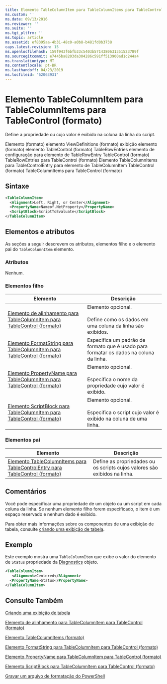 ```yaml
---
title: Elemento TableColumnItem para TableColumnItems para TableControl (formato) | Microsoft Docs
ms.custom: ''
ms.date: 09/13/2016
ms.reviewer: ''
ms.suite: ''
ms.tgt_pltfrm: ''
ms.topic: article
ms.assetid: ef8395aa-4b31-48c0-a0b8-b481fd0b3738
caps.latest.revision: 15
ms.openlocfilehash: 159f943f6bfb33c5403b5714380631351523789f
ms.sourcegitcommit: e7445ba8203da304286c591ff513900ad1c244a4
ms.translationtype: MT
ms.contentlocale: pt-BR
ms.lasthandoff: 04/23/2019
ms.locfileid: "62063931"
---
```

# <a name="tablecolumnitem-element-for-tablecolumnitems-for-tablecontrol-format"></a>Elemento TableColumnItem para TableColumnItems para TableControl (formato)

Define a propriedade ou cujo valor é exibido na coluna da linha do script.

Elemento (formato) elemento ViewDefinitions (formato) exibição elemento (formato) elemento TableControl (formato) TableRowEntries elemento de configuração para elemento de TableRowEntry TableControl (formato) TableRowEntries para TableControl (formato) Elemento TableColumnItems para TableControlEntry para elemento de TableColumnItem TableControl (formato) TableColumnItems para TableControl (formato)

## <a name="syntax"></a>Sintaxe

```xml
<TableColumnItem>
  <Alignment>Left, Right, or Center</Alignment>
  <PropertyName>Nameof.NetProperty</PropertyName>
  <ScriptBlock>ScriptToEvaluate</ScriptBlock>
</TableColumnItem>
```

## <a name="attributes-and-elements"></a>Elementos e atributos

As seções a seguir descrevem os atributos, elementos filho e o elemento pai do `TableColumnItem` elemento.

### <a name="attributes"></a>Atributos

Nenhum.

### <a name="child-elements"></a>Elementos filho

|Elemento|Descrição|
|-------------|-----------------|
|[Elemento de alinhamento para TableColumnItem para TableControl (formato)](./alignment-element-for-tablecolumnitem-for-tablecontrol-format.md)|Elemento opcional.<br /><br /> Define como os dados em uma coluna da linha são exibidos.|
|[Elemento FormatString para TableColumnItem para TableControl (formato)](./formatstring-element-for-tablecolumnitem-for-tablecontrol-format.md)|Especifica um padrão de formato que é usado para formatar os dados na coluna da linha.|
|[Elemento PropertyName para TableColumnItem para TableControl (formato)](./propertyname-element-for-tablecolumnitem-for-tablecontrol-format.md)|Elemento opcional.<br /><br /> Especifica o nome da propriedade cujo valor é exibido.|
|[Elemento ScriptBlock para TableColumnItem para TableControl (formato)](./scriptblock-element-for-tablecolumnitem-for-tablecontrol-format.md)|Elemento opcional.<br /><br /> Especifica o script cujo valor é exibido na coluna de uma linha.|

### <a name="parent-elements"></a>Elementos pai

|Elemento|Descrição|
|-------------|-----------------|
|[Elemento TableColumnItems para TableControlEntry para TableControl (formato)](./tablecolumnitems-element-for-tablerowentry-for-tablecontrol-format.md)|Define as propriedades ou os scripts cujos valores são exibidos na linha.|

## <a name="remarks"></a>Comentários

Você pode especificar uma propriedade de um objeto ou um script em cada coluna da linha. Se nenhum elemento filho forem especificado, o item é um espaço reservado e nenhum dado é exibido.

Para obter mais informações sobre os componentes de uma exibição de tabela, consulte [criando uma exibição de tabela](./creating-a-table-view.md).

## <a name="example"></a>Exemplo

Este exemplo mostra uma `TableColumnItem` que exibe o valor do elemento de `Status` propriedade da [Diagnostics](/dotnet/api/System.Diagnostics.Process) objeto.

```xml
<TableColumnItem>
   <Alignment>Centered</Alignment>
  <PropertyName>Status</PropertyName>
</TableColumnItem>

```

## <a name="see-also"></a>Consulte Também

[Criando uma exibição de tabela](./creating-a-table-view.md)

[Elemento de alinhamento para TableColumnItem para TableControl (formato)](./alignment-element-for-tablecolumnitem-for-tablecontrol-format.md)

[Elemento TableColumnItems (formato)](./tablecolumnitems-element-for-tablerowentry-for-tablecontrol-format.md)

[Elemento FormatString para TableColumnItem para TableControl (formato)](./formatstring-element-for-tablecolumnitem-for-tablecontrol-format.md)

[Elemento PropertyName para TableColumnItem para TableControl (formato)](./propertyname-element-for-tablecolumnitem-for-tablecontrol-format.md)

[Elemento ScriptBlock para TableColumnItem para TableControl (formato)](./scriptblock-element-for-tablecolumnitem-for-tablecontrol-format.md)

[Gravar um arquivo de formatação do PowerShell](./writing-a-powershell-formatting-file.md)
